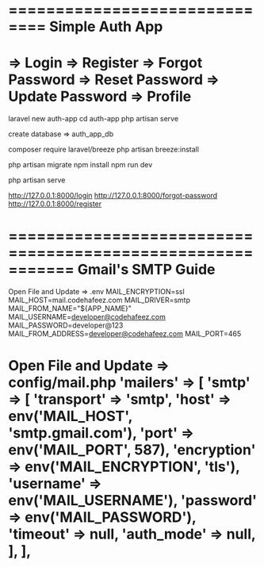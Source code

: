 ==============================
Simple Auth App
==============================
=> Login
=> Register
=> Forgot Password
=> Reset Password
=> Update Password
=> Profile
==============================




laravel new auth-app
cd auth-app
php artisan serve


create database => auth_app_db


composer require laravel/breeze
php artisan breeze:install
 
php artisan migrate
npm install
npm run dev


php artisan serve 



http://127.0.0.1:8000/login
http://127.0.0.1:8000/forgot-password
http://127.0.0.1:8000/register






===========================================================
Gmail's SMTP Guide
===========================================================
Open File and Update => .env
    MAIL_ENCRYPTION=ssl
    MAIL_HOST=mail.codehafeez.com
    MAIL_DRIVER=smtp
    MAIL_FROM_NAME="${APP_NAME}"
    MAIL_USERNAME=developer@codehafeez.com
    MAIL_PASSWORD=developer@123
    MAIL_FROM_ADDRESS=developer@codehafeez.com
    MAIL_PORT=465

Open File and Update => config/mail.php
    'mailers' => [
        'smtp' => [
            'transport' => 'smtp',
            'host' => env('MAIL_HOST', 'smtp.gmail.com'),
            'port' => env('MAIL_PORT', 587),
            'encryption' => env('MAIL_ENCRYPTION', 'tls'),
            'username' => env('MAIL_USERNAME'),
            'password' => env('MAIL_PASSWORD'),
            'timeout' => null,
            'auth_mode' => null,
        ],
    ],
===========================================================






